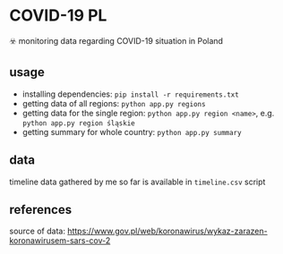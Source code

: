 # COVID-19 PL
☣️ monitoring data regarding COVID-19 situation in Poland

usage
-----

- installing dependencies: `pip install -r requirements.txt`
- getting data of all regions: `python app.py regions`
- getting data for the single region: `python app.py region <name>`, e.g. `python app.py region śląskie`
- getting summary for whole country: `python app.py summary`

data
----

timeline data gathered by me so far is available in `timeline.csv` script

references
----------

source of data: https://www.gov.pl/web/koronawirus/wykaz-zarazen-koronawirusem-sars-cov-2
